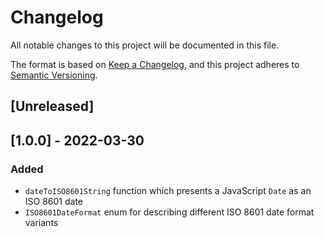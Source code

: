 # Changelog

All notable changes to this project will be documented in this file.

The format is based on [Keep a Changelog](https://keepachangelog.com/en/1.0.0/),
and this project adheres to [Semantic Versioning](https://semver.org/spec/v2.0.0.html).

## [Unreleased]

## [1.0.0] - 2022-03-30

### Added

- `dateToISO8601String` function which presents a JavaScript `Date` as an ISO 8601 date
- `ISO8601DateFormat` enum for describing different ISO 8601 date format variants

